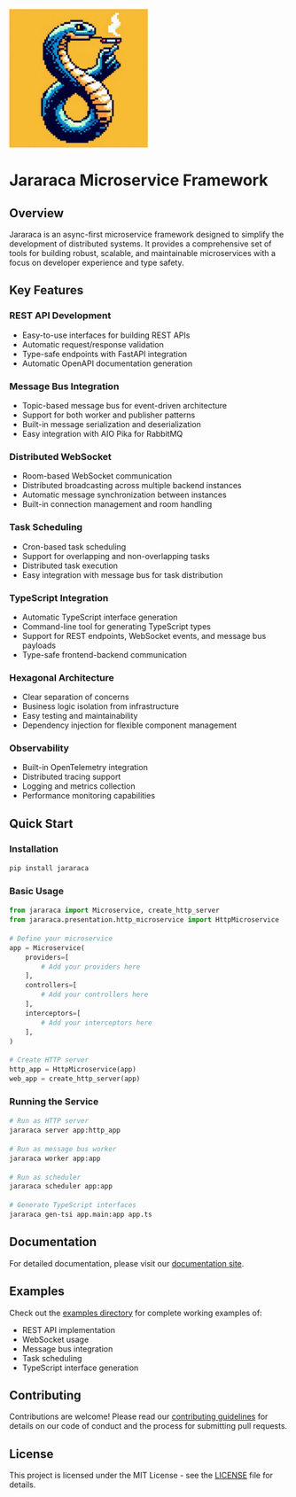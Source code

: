 <img src="https://raw.githubusercontent.com/LuscasLeo/jararaca/main/docs/assets/_f04774c9-7e05-4da4-8b17-8be23f6a1475.jpeg" alt="Jararaca Logo" width="250" float="right">

# Jararaca Microservice Framework

## Overview

Jararaca is an async-first microservice framework designed to simplify the development of distributed systems. It provides a comprehensive set of tools for building robust, scalable, and maintainable microservices with a focus on developer experience and type safety.

## Key Features

### REST API Development
- Easy-to-use interfaces for building REST APIs
- Automatic request/response validation
- Type-safe endpoints with FastAPI integration
- Automatic OpenAPI documentation generation

### Message Bus Integration
- Topic-based message bus for event-driven architecture
- Support for both worker and publisher patterns
- Built-in message serialization and deserialization
- Easy integration with AIO Pika for RabbitMQ

### Distributed WebSocket
- Room-based WebSocket communication
- Distributed broadcasting across multiple backend instances
- Automatic message synchronization between instances
- Built-in connection management and room handling

### Task Scheduling
- Cron-based task scheduling
- Support for overlapping and non-overlapping tasks
- Distributed task execution
- Easy integration with message bus for task distribution

### TypeScript Integration
- Automatic TypeScript interface generation
- Command-line tool for generating TypeScript types
- Support for REST endpoints, WebSocket events, and message bus payloads
- Type-safe frontend-backend communication

### Hexagonal Architecture
- Clear separation of concerns
- Business logic isolation from infrastructure
- Easy testing and maintainability
- Dependency injection for flexible component management

### Observability
- Built-in OpenTelemetry integration
- Distributed tracing support
- Logging and metrics collection
- Performance monitoring capabilities

## Quick Start

### Installation

```bash
pip install jararaca
```

### Basic Usage

```python
from jararaca import Microservice, create_http_server
from jararaca.presentation.http_microservice import HttpMicroservice

# Define your microservice
app = Microservice(
    providers=[
        # Add your providers here
    ],
    controllers=[
        # Add your controllers here
    ],
    interceptors=[
        # Add your interceptors here
    ],
)

# Create HTTP server
http_app = HttpMicroservice(app)
web_app = create_http_server(app)
```

### Running the Service

```bash
# Run as HTTP server
jararaca server app:http_app

# Run as message bus worker
jararaca worker app:app

# Run as scheduler
jararaca scheduler app:app

# Generate TypeScript interfaces
jararaca gen-tsi app.main:app app.ts
```

## Documentation

For detailed documentation, please visit our [documentation site](https://luscasleo.github.io/jararaca/).

## Examples

Check out the [examples directory](examples/) for complete working examples of:
- REST API implementation
- WebSocket usage
- Message bus integration
- Task scheduling
- TypeScript interface generation

## Contributing

Contributions are welcome! Please read our [contributing guidelines](.github/CONTRIBUTING.md) for details on our code of conduct and the process for submitting pull requests.

## License

This project is licensed under the MIT License - see the [LICENSE](LICENSE) file for details.

